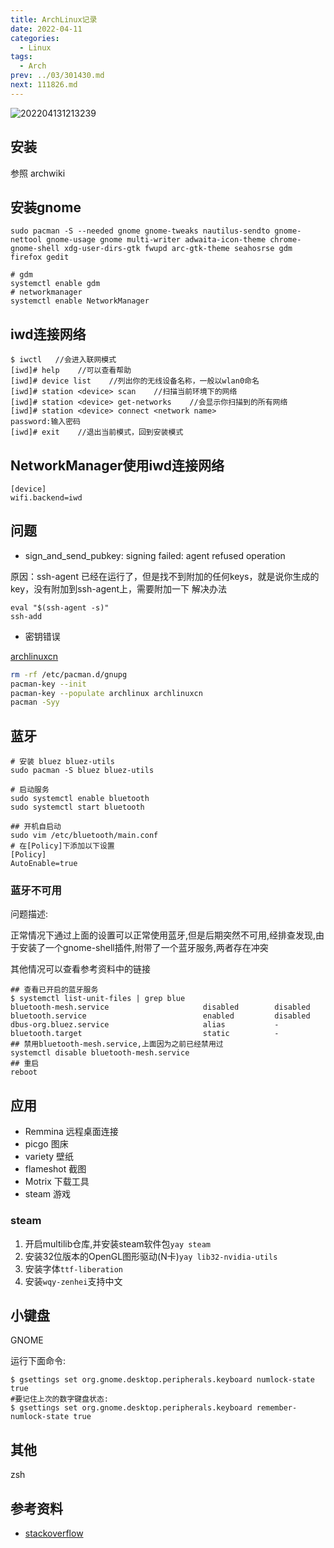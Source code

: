 ```yaml
---
title: ArchLinux记录
date: 2022-04-11
categories:
  - Linux
tags:
  - Arch
prev: ../03/301430.md
next: 111826.md
---
```


![202204131213239](https://fastly.jsdelivr.net/gh/qbmzc/images/2022/202204131213239.png)

<!-- more -->

## 安装

参照 archwiki

## 安装gnome

```shell
sudo pacman -S --needed gnome gnome-tweaks nautilus-sendto gnome-nettool gnome-usage gnome multi-writer adwaita-icon-theme chrome-gnome-shell xdg-user-dirs-gtk fwupd arc-gtk-theme seahosrse gdm firefox gedit

# gdm
systemctl enable gdm
# networkmanager
systemctl enable NetworkManager
```

## iwd连接网络

```shell
$ iwctl   //会进入联网模式
[iwd]# help    //可以查看帮助
[iwd]# device list    //列出你的无线设备名称，一般以wlan0命名
[iwd]# station <device> scan    //扫描当前环境下的网络
[iwd]# station <device> get-networks    //会显示你扫描到的所有网络
[iwd]# station <device> connect <network name>
password:输入密码
[iwd]# exit    //退出当前模式，回到安装模式
```
## NetworkManager使用iwd连接网络

```shell
[device]
wifi.backend=iwd
```

## 问题

- sign_and_send_pubkey: signing failed: agent refused operation

原因：ssh-agent 已经在运行了，但是找不到附加的任何keys，就是说你生成的key，没有附加到ssh-agent上，需要附加一下
解决办法

```shell
eval "$(ssh-agent -s)"
ssh-add
```

- 密钥错误

[archlinuxcn](https://www.archlinuxcn.org/gnupg-2-1-and-the-pacman-keyring/)

```bash
rm -rf /etc/pacman.d/gnupg
pacman-key --init
pacman-key --populate archlinux archlinuxcn
pacman -Syy
```

## 蓝牙

```shell
# 安装 bluez bluez-utils
sudo pacman -S bluez bluez-utils

# 启动服务
sudo systemctl enable bluetooth
sudo systemctl start bluetooth

## 开机自启动
sudo vim /etc/bluetooth/main.conf 
# 在[Policy]下添加以下设置
[Policy]
AutoEnable=true
```

### 蓝牙不可用

问题描述:

正常情况下通过上面的设置可以正常使用蓝牙,但是后期突然不可用,经排查发现,由于安装了一个gnome-shell插件,附带了一个蓝牙服务,两者存在冲突

其他情况可以查看参考资料中的链接

```shell
## 查看已开启的蓝牙服务
$ systemctl list-unit-files | grep blue        
bluetooth-mesh.service                     disabled        disabled
bluetooth.service                          enabled         disabled
dbus-org.bluez.service                     alias           -
bluetooth.target                           static          -
## 禁用bluetooth-mesh.service,上面因为之前已经禁用过
systemctl disable bluetooth-mesh.service
## 重启
reboot
```



## 应用

- Remmina 远程桌面连接
- picgo 图床
- variety 壁纸
- flameshot 截图
- Motrix 下载工具
- steam 游戏

### steam

1. 开启multilib仓库,并安装steam软件包`yay steam`
2. 安装32位版本的OpenGL图形驱动(N卡)`yay lib32-nvidia-utils`
3. 安装字体`ttf-liberation`
4. 安装`wqy-zenhei`支持中文


## 小键盘

GNOME

运行下面命令:
```shell
$ gsettings set org.gnome.desktop.peripherals.keyboard numlock-state true
#要记住上次的数字键盘状态:
$ gsettings set org.gnome.desktop.peripherals.keyboard remember-numlock-state true
```
## 其他

zsh

## 参考资料

- [stackoverflow](stackoverflow.com/questions/48279646/bluetoothctl-no-default-controller-available)